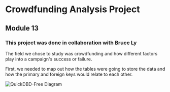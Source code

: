# Crowdfunding Analysis Project
## Module 13
### This project was done in collaboration with Bruce Ly

The field we chose to study was crowdfunding and how different factors play into a campaign's success or failure.

First, we needed to map out how the tables were going to store the data and how the primary and foreign keys would relate to each other.

![QuickDBD-Free Diagram](https://github.com/hdkronke/crowdfunding-project/assets/117773492/af01a263-1201-44fe-9f31-19ae37465dc1)
